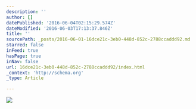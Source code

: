```yaml
---
description: ''
author: []
datePublished: '2016-06-04T02:15:29.574Z'
dateModified: '2016-06-03T17:13:37.846Z'
title: ''
sourcePath: _posts/2016-06-01-16dce21c-3eb0-448d-852c-2788ccaddd92.md
starred: false
inFeed: true
hasPage: true
inNav: false
url: 16dce21c-3eb0-448d-852c-2788ccaddd92/index.html
_context: 'http://schema.org'
_type: Article

---
```

![](https://the-grid-user-content.s3-us-west-2.amazonaws.com/c9d72983-6756-4d8e-bbea-9ce0564296fc.jpg)